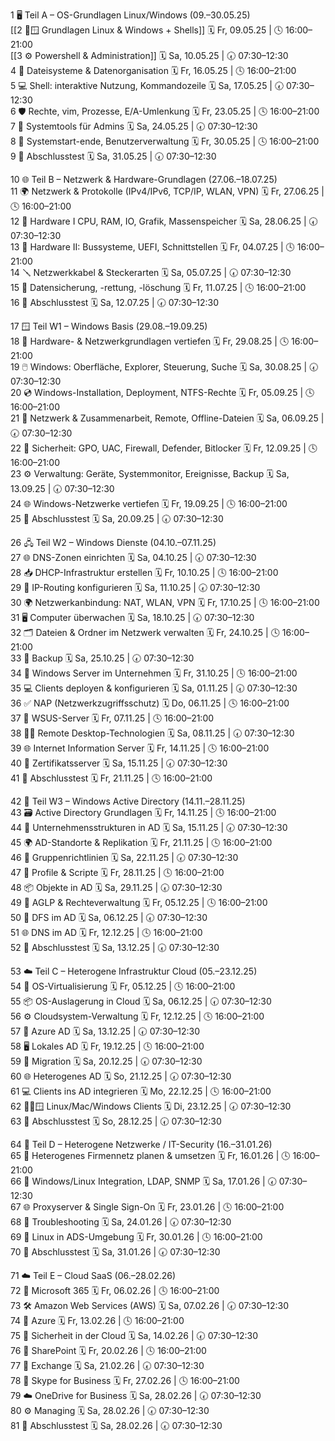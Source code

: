 1 🖥️ Teil A – OS-Grundlagen Linux/Windows (09.–30.05.25)  
[[2 🐧🪟 Grundlagen Linux & Windows + Shells]] 🗓️ Fr, 09.05.25 | 🕓 16:00–21:00  
[[3 ⚙️ Powershell & Administration]] 🗓️ Sa, 10.05.25 | 🕢 07:30–12:30  
4 📁 Dateisysteme & Datenorganisation 🗓️ Fr, 16.05.25 | 🕓 16:00–21:00  
5 💻 Shell: interaktive Nutzung, Kommandozeile 🗓️ Sa, 17.05.25 | 🕢 07:30–12:30  
6 🛡️ Rechte, vim, Prozesse, E/A-Umlenkung 🗓️ Fr, 23.05.25 | 🕓 16:00–21:00  
7 🧰 Systemtools für Admins 🗓️ Sa, 24.05.25 | 🕢 07:30–12:30  
8 🔄 Systemstart-ende, Benutzerverwaltung 🗓️ Fr, 30.05.25 | 🕓 16:00–21:00  
9 📝 Abschlusstest 🗓️ Sa, 31.05.25 | 🕢 07:30–12:30

10 🌐 Teil B – Netzwerk & Hardware-Grundlagen (27.06.–18.07.25)  
11 🌍 Netzwerk & Protokolle (IPv4/IPv6, TCP/IP, WLAN, VPN) 🗓️ Fr, 27.06.25 | 🕓 16:00–21:00  
12 🧠 Hardware I CPU, RAM, IO, Grafik, Massenspeicher 🗓️ Sa, 28.06.25 | 🕢 07:30–12:30  
13 🔌 Hardware II: Bussysteme, UEFI, Schnittstellen 🗓️ Fr, 04.07.25 | 🕓 16:00–21:00  
14 🪛 Netzwerkkabel & Steckerarten 🗓️ Sa, 05.07.25 | 🕢 07:30–12:30  
15 💾 Datensicherung, -rettung, -löschung 🗓️ Fr, 11.07.25 | 🕓 16:00–21:00  
16 📝 Abschlusstest 🗓️ Sa, 12.07.25 | 🕢 07:30–12:30

17 🪟 Teil W1 – Windows Basis (29.08.–19.09.25)  
18 🧰 Hardware- & Netzwerkgrundlagen vertiefen 🗓️ Fr, 29.08.25 | 🕓 16:00–21:00  
19 🖱️ Windows: Oberfläche, Explorer, Steuerung, Suche 🗓️ Sa, 30.08.25 | 🕢 07:30–12:30  
20 💿 Windows-Installation, Deployment, NTFS-Rechte 🗓️ Fr, 05.09.25 | 🕓 16:00–21:00  
21 📡 Netzwerk & Zusammenarbeit, Remote, Offline-Dateien 🗓️ Sa, 06.09.25 | 🕢 07:30–12:30  
22 🔐 Sicherheit: GPO, UAC, Firewall, Defender, Bitlocker 🗓️ Fr, 12.09.25 | 🕓 16:00–21:00  
23 ⚙️ Verwaltung: Geräte, Systemmonitor, Ereignisse, Backup 🗓️ Sa, 13.09.25 | 🕢 07:30–12:30  
24 🌐 Windows-Netzwerke vertiefen 🗓️ Fr, 19.09.25 | 🕓 16:00–21:00  
25 📝 Abschlusstest 🗓️ Sa, 20.09.25 | 🕢 07:30–12:30

26 🖧 Teil W2 – Windows Dienste (04.10.–07.11.25)  
27 🌐 DNS-Zonen einrichten 🗓️ Sa, 04.10.25 | 🕢 07:30–12:30  
28 📥 DHCP-Infrastruktur erstellen 🗓️ Fr, 10.10.25 | 🕓 16:00–21:00  
29 🔄 IP-Routing konfigurieren 🗓️ Sa, 11.10.25 | 🕢 07:30–12:30  
30 🌍 Netzwerkanbindung: NAT, WLAN, VPN 🗓️ Fr, 17.10.25 | 🕓 16:00–21:00  
31 🖥️ Computer überwachen 🗓️ Sa, 18.10.25 | 🕢 07:30–12:30  
32 🗂️ Dateien & Ordner im Netzwerk verwalten 🗓️ Fr, 24.10.25 | 🕓 16:00–21:00  
33 💾 Backup 🗓️ Sa, 25.10.25 | 🕢 07:30–12:30  
34 🏢 Windows Server im Unternehmen 🗓️ Fr, 31.10.25 | 🕓 16:00–21:00  
35 💻 Clients deployen & konfigurieren 🗓️ Sa, 01.11.25 | 🕢 07:30–12:30  
36 ✅ NAP (Netzwerkzugriffsschutz) 🗓️ Do, 06.11.25 | 🕓 16:00–21:00  
37 🔄 WSUS-Server 🗓️ Fr, 07.11.25 | 🕓 16:00–21:00  
38 🧑‍💻 Remote Desktop-Technologien 🗓️ Sa, 08.11.25 | 🕢 07:30–12:30  
39 🌐 Internet Information Server 🗓️ Fr, 14.11.25 | 🕓 16:00–21:00  
40 🔏 Zertifikatsserver 🗓️ Sa, 15.11.25 | 🕢 07:30–12:30  
41 📝 Abschlusstest 🗓️ Fr, 21.11.25 | 🕓 16:00–21:00

42 🏢 Teil W3 – Windows Active Directory (14.11.–28.11.25)  
43 🗃️ Active Directory Grundlagen 🗓️ Fr, 14.11.25 | 🕓 16:00–21:00  
44 🏢 Unternehmensstrukturen in AD 🗓️ Sa, 15.11.25 | 🕢 07:30–12:30  
45 🌍 AD-Standorte & Replikation 🗓️ Fr, 21.11.25 | 🕓 16:00–21:00  
46 🧾 Gruppenrichtlinien 🗓️ Sa, 22.11.25 | 🕢 07:30–12:30  
47 👥 Profile & Scripte 🗓️ Fr, 28.11.25 | 🕓 16:00–21:00  
48 📦 Objekte in AD 🗓️ Sa, 29.11.25 | 🕢 07:30–12:30  
49 🔐 AGLP & Rechteverwaltung 🗓️ Fr, 05.12.25 | 🕓 16:00–21:00  
50 📁 DFS im AD 🗓️ Sa, 06.12.25 | 🕢 07:30–12:30  
51 🌐 DNS im AD 🗓️ Fr, 12.12.25 | 🕓 16:00–21:00  
52 📝 Abschlusstest 🗓️ Sa, 13.12.25 | 🕢 07:30–12:30

53 ☁️ Teil C – Heterogene Infrastruktur Cloud (05.–23.12.25)  
54 🧰 OS-Virtualisierung 🗓️ Fr, 05.12.25 | 🕓 16:00–21:00  
55 📦 OS-Auslagerung in Cloud 🗓️ Sa, 06.12.25 | 🕢 07:30–12:30  
56 ⚙️ Cloudsystem-Verwaltung 🗓️ Fr, 12.12.25 | 🕓 16:00–21:00  
57 🔐 Azure AD 🗓️ Sa, 13.12.25 | 🕢 07:30–12:30  
58 🖥️ Lokales AD 🗓️ Fr, 19.12.25 | 🕓 16:00–21:00  
59 🔄 Migration 🗓️ Sa, 20.12.25 | 🕢 07:30–12:30  
60 🌐 Heterogenes AD 🗓️ So, 21.12.25 | 🕢 07:30–12:30  
61 💻 Clients ins AD integrieren 🗓️ Mo, 22.12.25 | 🕓 16:00–21:00  
62 🐧🍎🪟 Linux/Mac/Windows Clients 🗓️ Di, 23.12.25 | 🕢 07:30–12:30  
63 📝 Abschlusstest 🗓️ So, 28.12.25 | 🕢 07:30–12:30

64 🔐 Teil D – Heterogene Netzwerke / IT-Security (16.–31.01.26)  
65 🏢 Heterogenes Firmennetz planen & umsetzen 🗓️ Fr, 16.01.26 | 🕓 16:00–21:00  
66 🧩 Windows/Linux Integration, LDAP, SNMP 🗓️ Sa, 17.01.26 | 🕢 07:30–12:30  
67 🌐 Proxyserver & Single Sign-On 🗓️ Fr, 23.01.26 | 🕓 16:00–21:00  
68 🧪 Troubleshooting 🗓️ Sa, 24.01.26 | 🕢 07:30–12:30  
69 🐧 Linux in ADS-Umgebung 🗓️ Fr, 30.01.26 | 🕓 16:00–21:00  
70 📝 Abschlusstest 🗓️ Sa, 31.01.26 | 🕢 07:30–12:30

71 ☁️ Teil E – Cloud SaaS (06.–28.02.26)  
72 📄 Microsoft 365 🗓️ Fr, 06.02.26 | 🕓 16:00–21:00  
73 🛠️ Amazon Web Services (AWS) 🗓️ Sa, 07.02.26 | 🕢 07:30–12:30  
74 🔷 Azure 🗓️ Fr, 13.02.26 | 🕓 16:00–21:00  
75 🔐 Sicherheit in der Cloud 🗓️ Sa, 14.02.26 | 🕢 07:30–12:30  
76 📂 SharePoint 🗓️ Fr, 20.02.26 | 🕓 16:00–21:00  
77 📧 Exchange 🗓️ Sa, 21.02.26 | 🕢 07:30–12:30  
78 🎥 Skype for Business 🗓️ Fr, 27.02.26 | 🕓 16:00–21:00  
79 ☁️ OneDrive for Business 🗓️ Sa, 28.02.26 | 🕢 07:30–12:30  
80 ⚙️ Managing 🗓️ Sa, 28.02.26 | 🕢 07:30–12:30  
81 📝 Abschlusstest 🗓️ Sa, 28.02.26 | 🕢 07:30–12:30